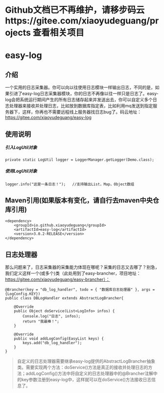 # Github文档已不再维护，请移步码云https://gitee.com/xiaoyudeguang/projects 查看相关项目
# easy-log

## 介绍
一个实用的日志采集器。你可以向以往使用日志模块一样输出日志，不同的是，如果引进了easy-log日志采集器模块，你的日志不再像以往一样只是日志了。easy-log会把系统运行期间产生的所有日志储存起来并发送出去，你可以自定义多个日志处理器来接收并处理日志，比如放到数据库指定表，比如利用mq发送到指定服务器下，这样，你再也不需要远程线上服务器找日志bug了。码云地址：https://gitee.com/xiaoyudeguang/easy-log

## 使用说明
##### 引入LogUtil对象
```
private static LogUtil logger = LoggerManager.getLogger(Demo.class);
```
##### 使用LogUtil对象
```
logger.info("这是一条日志！");   //支持输出List，Map，Object数组
```
## Maven引用(如果版本有变化，请自行去maven中央仓库引用)
```
<dependency>
    <groupId>io.github.xiaoyudeguang</groupId>
    <artifactId>easy-log</artifactId>
    <version>3.0.2-RELEASE</version>
</dependency>
```

## 日志处理器
那么问题来了，日志采集器的采集能力体现在哪呢？采集的日志又去哪了？别急，我们定义这样一个(或多个)类（此处用到了easy-brancher，项目地址：https://gitee.com/xiaoyudeguang/easy-brancher）：
```
@Brancher(key = "db_log_handler", todo = { "数据库日志处理器" }, args = {LogConfig.KEY})
public class DBLogHandler extends AbstractLogBrancher{
	
	@Override
	public Object doService(List<LogInfo> infos) {
		Console.log("日志", infos);
		return "我最棒！";
	}

	@Override
	public void addLogConfig(EasyList keys) {
		keys.add("db_log_handler");
	}
}
```
> 自定义的日志处理器需要继承easy-log提供的AbstractLogBrancher抽象类。需要实现两个方法：doService()方法是真正的接收并处理日志的方法；addLogConfig()方法中将自定义的日志处理器中的@Brancher注解中的key参数注册到easy-log中，这样就可以在doService()方法接收日志信息了。
